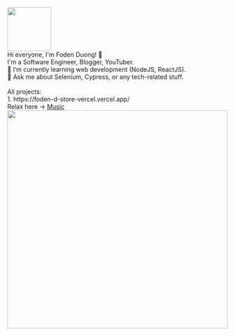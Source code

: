 <div id="header" align="left">
<img src="https://media.giphy.com/media/bGgsc5mWoryfgKBx1u/giphy.gif" width="100"/>
</div>
<div >
Hi everyone, I'm Foden Duong! 👋<br>
I'm a Software Engineer, Blogger, YouTuber.<br>
🌱 I’m currently learning web development (NodeJS, ReactJS).<br>
💬 Ask me about Selenium, Cypress, or any tech-related stuff.
</div>
<br>
All projects:  <br>
1. https://foden-d-store-vercel.vercel.app/
<br>
Relax here -> <a target="_blank" href="https://duongthanhvinhh.github.io/MusicPlayer/index.html">Music</a>
<br>
<img src="https://i.imgur.com/UBnZNPN.jpg" width="100%" height="500px"/>
